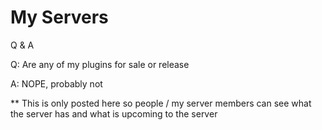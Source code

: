 # My Servers

Q & A

Q: Are any of my plugins for sale or release

A: NOPE, probably not

** This is only posted here so people / my server members can see what the server has and what is upcoming to the server